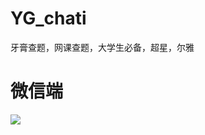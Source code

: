 # YG_chati
牙膏查题，网课查题，大学生必备，超星，尔雅


# 微信端
![](https://g-photo.oss-cn-shanghai.aliyuncs.com/gh_5eadfd88eb7f_344.jpg)



